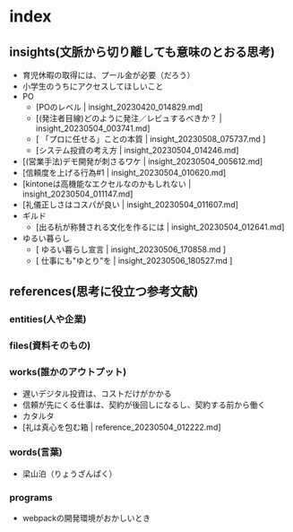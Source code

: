 # index
## insights(文脈から切り離しても意味のとおる思考)
- 育児休暇の取得には、プール金が必要（だろう）
- 小学生のうちにアクセスしてほしいこと
- PO
  - [POのレベル | insight_20230420_014829.md]
  - [(発注者目線)どのように発注／レビュするべきか？ | insight_20230504_003741.md]
  - [ 「プロに任せる」ことの本質 | insight_20230508_075737.md ]
  - [システム投資の考え方 | insight_20230504_014246.md]
- [(営業手法)デモ開発が刺さるワケ | insight_20230504_005612.md]
- [信頼度を上げる行為#1 | insight_20230504_010620.md]
- [kintoneは高機能なエクセルなのかもしれない | insight_20230504_011147.md]
- [礼儀正しさはコスパが良い | insight_20230504_011607.md]
- ギルド
  - [出る杭が称賛される文化を作るには | insight_20230504_012641.md]
- ゆるい暮らし
  - [ ゆるい暮らし宣言 | insight_20230506_170858.md ]
  - [ 仕事にも"ゆとり"を | insight_20230506_180527.md ]

## references(思考に役立つ参考文献)
### entities(人や企業)
### files(資料そのもの)

### works(誰かのアウトプット)
- 遅いデジタル投資は、コストだけがかかる
- 信頼が先にくる仕事は、契約が後回しになるし、契約する前から働く
- カタルタ
- [礼は真心を包む箱 | reference_20230504_012222.md]

### words(言葉)
- 梁山泊（りょうざんぱく）

### programs
- webpackの開発環境がおかしいとき